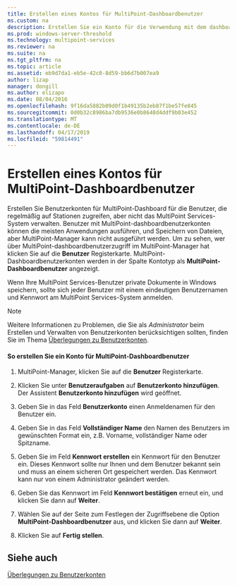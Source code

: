 ```yaml
---
title: Erstellen eines Kontos für MultiPoint-Dashboardbenutzer
ms.custom: na
description: Erstellen Sie ein Konto für die Verwendung mit dem dashboard
ms.prod: windows-server-threshold
ms.technology: multipoint-services
ms.reviewer: na
ms.suite: na
ms.tgt_pltfrm: na
ms.topic: article
ms.assetid: eb9d7da1-eb5e-42c0-8d59-bb6d7b007ea9
author: lizap
manager: dongill
ms.author: elizapo
ms.date: 08/04/2016
ms.openlocfilehash: 9f16da5882b09d0f1b49135b2eb87f1be57fe845
ms.sourcegitcommit: 0d0b32c8986ba7db9536e0b8648d4ddf9b03e452
ms.translationtype: MT
ms.contentlocale: de-DE
ms.lasthandoff: 04/17/2019
ms.locfileid: "59814491"
---
```

# <a name="create-a-multipoint-dashboard-user-account"></a>Erstellen eines Kontos für MultiPoint-Dashboardbenutzer
Erstellen Sie Benutzerkonten für MultiPoint-Dashboard für die Benutzer, die regelmäßig auf Stationen zugreifen, aber nicht das MultiPoint Services-System verwalten. Benutzer mit MultiPoint-dashboardbenutzerkonten können die meisten Anwendungen ausführen, und Speichern von Dateien, aber MultiPoint-Manager kann nicht ausgeführt werden. Um zu sehen, wer über MultiPoint-dashboardbenutzerzugriff im MultiPoint-Manager hat klicken Sie auf die **Benutzer** Registerkarte. MultiPoint-Dashboardbenutzerkonten werden in der Spalte Kontotyp als **MultiPoint-Dashboardbenutzer** angezeigt.  
  
Wenn Ihre MultiPoint Services-Benutzer private Dokumente in Windows speichern, sollte sich jeder Benutzer mit einem eindeutigen Benutzernamen und Kennwort am MultiPoint Services-System anmelden.  
  
> [!NOTE]  
> Weitere Informationen zu Problemen, die Sie als *Administrator* beim Erstellen und Verwalten von Benutzerkonten berücksichtigen sollten, finden Sie im Thema [Überlegungen zu Benutzerkonten](User-Account-Considerations.md).  
  
#### <a name="to-create-a-multipoint-dashboard-user-account"></a>So erstellen Sie ein Konto für MultiPoint-Dashboardbenutzer  
  
1.  MultiPoint-Manager, klicken Sie auf die **Benutzer** Registerkarte.  
  
2.  Klicken Sie unter **Benutzeraufgaben** auf **Benutzerkonto hinzufügen**. Der Assistent **Benutzerkonto hinzufügen** wird geöffnet.  
  
3.  Geben Sie in das Feld **Benutzerkonto** einen Anmeldenamen für den Benutzer ein.  
  
4.  Geben Sie in das Feld **Vollständiger Name** den Namen des Benutzers im gewünschten Format ein, z.B. Vorname, vollständiger Name oder Spitzname.  
  
5.  Geben Sie im Feld **Kennwort erstellen** ein Kennwort für den Benutzer ein. Dieses Kennwort sollte nur Ihnen und dem Benutzer bekannt sein und muss an einem sicheren Ort gespeichert werden. Das Kennwort kann nur von einem Administrator geändert werden.  
  
6.  Geben Sie das Kennwort im Feld **Kennwort bestätigen** erneut ein, und klicken Sie dann auf **Weiter**.  
  
7.  Wählen Sie auf der Seite zum Festlegen der Zugriffsebene die Option **MultiPoint-Dashboardbenutzer** aus, und klicken Sie dann auf **Weiter**.  
  
8.  Klicken Sie auf **Fertig stellen**.  
  
## <a name="see-also"></a>Siehe auch  
[Überlegungen zu Benutzerkonten](User-Account-Considerations.md)